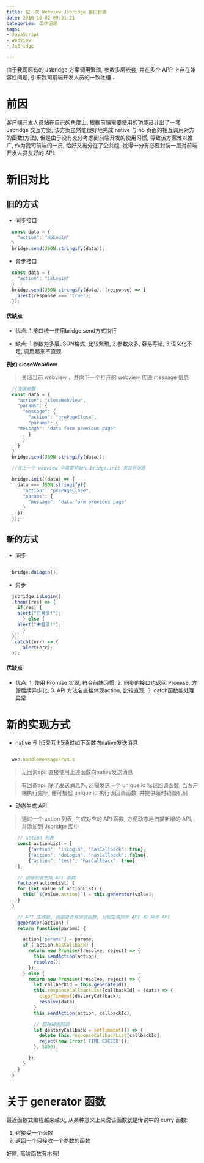 ```yaml
---
title: 记一次 Webview Jsbridge 接口封装
date: 2016-10-02 09:31:21
categories: 工作记录
tags:
- JavaScript
- Webview
- JsBridge

---
```


由于我司原有的 Jsbridge 方案调用繁琐, 参数多层嵌套, 并在多个 APP 上存在兼容性问题, 引来我司前端开发人员的一致吐槽...

<!-- more -->

# 前因

客户端开发人员站在自己的角度上, 根据前端需要使用的功能设计出了一套 Jsbridge 交互方案, 该方案虽然能很好地完成 native 与 h5 页面的相互调用对方的函数(方法), 但是由于没有充分考虑到前端开发的使用习惯, 导致该方案难以推广, 作为我司前端的一员, 恰好又被分在了公共组, 觉得十分有必要封装一层对前端开发人员友好的 API.

# 新旧对比

##  旧的方式

+ 同步接口

```js
  const data = {
    "action": "doLogin"
  }
  bridge.send(JSON.stringify(data));
```

+ 异步接口

```js
  const data = {
    "action": "isLogin"
  }
  bridge.send(JSON.stringify(data), (response) => {
    alert(response === 'true');
  });
```

#### 优缺点

+ 优点: 1.接口统一使用bridge.send方式执行

+ 缺点: 1.参数为多层JSON格式, 比较繁琐, 2.参数众多, 容易写错, 3.语义化不足, 调用起来不直观

**例如:closeWebView**
>关闭当前 webview ，并向下一个打开的 webview 传递 message 信息

```js
  //发送参数
  const data = {
    "action": "closeWebView",
    "params": {
      "message": {
        "action": "prePageClose",
        "params": {
    "message": "data form previous page"
        }
      }
    }
  }
  bridge.send(JSON.stringify(data));

  //在上一个 webview 中需要初始化 bridge.init 来监听消息

  bridge.init((data) => {
    data === JSON.stringify({
      "action": "prePageClose",
      "params": {
        "message": "data form previous page"
      }
    });
  });
```

## 新的方式

+ 同步

```js

  bridge.doLogin();

```

+ 异步

```js
  jsbridge.isLogin()
  .then((res) => {
    if(res) {
    alert("已登录!");
      } else {
    alert("未登录!");
      }
  })
  .catch((err) => {
      alert(err);
  });
```

#### 优缺点

+ 优点: 1. 使用 Promise 实现, 符合前端习惯; 2. 同步的接口也返回 Promise, 方便后续异步化; 3. API 方法名直接体现action, 比较直观; 3. catch函数能处理异常

# 新的实现方式

+ native 与 h5交互
h5通过如下函数向native发送消息

```js

  web.handleMessageFromJs

```

>无回调api: 直接使用上述函数向native发送消息

>有回调api: 除了发送消息外, 还需发送一个 unique id 标记回调函数, 当客户端执行完毕, 便可根据 unique id 执行该回调函数, 并提供超时销毁机制

+ 动态生成 API

>通过一个 action 列表, 生成对应的 API 函数, 方便动态地扫描新增的 API, 并添加到 Jsbridge 库中

```js
    // action 列表
    const actionList = [
        {"action": "isLogin", "hasCallback": true},
        {"action": "doLogin", "hasCallback": false},
        {"action": "test", "hasCallback": true}
    ];

    // 根据列表生成 API 函数
    factory(actionList) {
    for (let value of actionList) {
      this[`${value.action}`] = this.generator(value);
    }
  }

    // API 生成器, 根据是否有回调函数, 分别生成同步 API 和 异步 API
    generator(action) {
    return function(params) {

      action['params'] = params;
      if (!action.hasCallback) {
        return new Promise((resolve, reject) => {
          this.sendAction(action);
          resolve();
        });
      } else {
        return new Promise((resolve, reject) => {
          let callbackId = this.generateId();
          this.responseCallbackList[callbackId] = (data) => {
            clearTimeout(destoryCallback);
            resolve(data);
          }
          this.sendAction(action, callbackId);

          // 超时销毁回调
          let destoryCallback = setTimeout(() => {
            delete this.responseCallbackList[callbackId];
            reject(new Error('TIME EXCEED'));
          }, 5000);

        });
      }
    }
  }

```

# 关于 generator 函数

最近函数式编程越来越火, 从某种意义上来说该函数就是传说中的 curry 函数:

1. 它接受一个函数
2. 返回一个只接收一个参数的函数

好屌, 高阶函数有木有!
